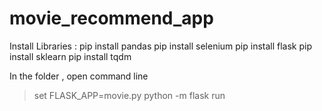 # movie_recommend_app

Install Libraries : 
pip install pandas
pip install selenium
pip install flask
pip install sklearn
pip install tqdm 

In the folder , open command line 
>set FLASK_APP=movie.py 
>python -m flask run
